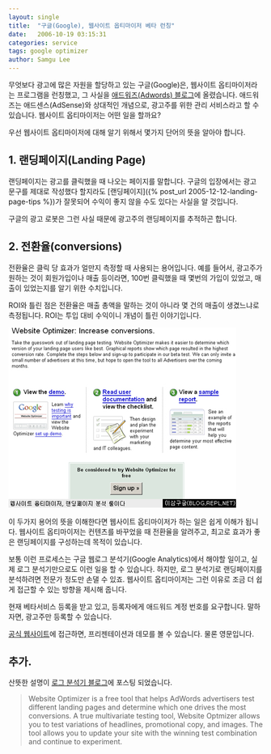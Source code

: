```yaml
---
layout: single
title:  "구글(Google), 웹사이트 옵티마이저 베타 런칭"
date:   2006-10-19 03:15:31
categories: service
tags: google optimizer
author: Samgu Lee
---
```

무엇보다 광고에 많은 자원을 할당하고 있는 구글(Google)은, 웹사이트 옵티마이저라는 프로그램을 런칭했고, 그 사실을 [애드워즈(Adwords) 블로그](http://adwords.blogspot.com/2006/10/beta-testers-needed-for-new-website.html)에 올렸습니다. 애드워즈는 애드센스(AdSense)와 상대적인 개념으로, 광고주를 위한 관리 서비스라고 할 수 있습니다. 웹사이트 옵티마이저는 어떤 일을 할까요?

우선 웹사이트 옵티마이저에 대해 알기 위해서 몇가지 단어의 뜻을 알아야 합니다.

## 1. 랜딩페이지(Landing Page)

랜딩페이지는 광고를 클릭했을 때 나오는 페이지를 말합니다. 구글의 입장에서는 광고 문구를 제대로 작성했다 할지라도 [랜딩페이지]({% post_url 2005-12-12-landing-page-tips %})가 잘못되어 수익이 좋지 않을 수도 있다는 사실을 알 것입니다.

구글의 광고 로봇은 그런 사실 때문에 광고주의 랜딩페이지를 추적하곤 합니다.

## 2. 전환율(conversions)

전환율은 클릭 당 효과가 얼만지 측정할 때 사용되는 용어입니다. 예를 들어서, 광고주가 원하는 것이 회원가입이나 매출 등이라면, 100번 클릭했을 때 몇번의 가입이 있었고, 매출이 있었는지를 알기 위한 수치입니다.

ROI와 틀린 점은 전환율은 매출 총액을 말하는 것이 아니라 몇 건의 매출이 생겼느냐로 측정됩니다. ROI는 투입 대비 수익이니 개념이 틀린 이야기입니다.

![웹사이트 옵티마이져, 랜딩페이지 분석툴이다](/assets/website_optimizer_ss.jpg)

이 두가지 용어의 뜻을 이해한다면 웹사이트 옵티마이저가 하는 일은 쉽게 이해가 됩니다. 웹사이트 옵티마이저는 컨텐츠를 바꾸었을 때 전환율을 알려주고, 최고로 효과가 좋은 랜딩페이지를 구성하는데 목적이 있습니다.

보통 이런 프로세스는 구글 웹로그 분석기(Google Analytics)에서 해야할 일이고, 실제 로그 분석기만으로도 이런 일을 할 수 있습니다. 하지만, 로그 분석기로 랜딩페이지를 분석하려면 전문가 정도만 손댈 수 있죠. 웹사이트 옵티마이저는 그런 이유로 조금 더 쉽게 접근할 수 있는 방향을 제시해 줍니다.

현재 베타서비스 등록을 받고 있고, 등록자에게 애드워드 계정 번호를 요구합니다. 말하자면, 광고주만 등록할 수 있습니다.

[공식 웹사이트](http://services.google.com/websiteoptimizer/)에 접근하면, 프리젠테이션과 데모를 볼 수 있습니다. 물론 영문입니다.

## 추가.

산뜻한 설명이 [로그 분석기 블로그](http://analytics.blogspot.com/2006/10/announcement-from-emetrics-summit.html)에 포스팅 되었습니다.

> Website Optimizer is a free tool that helps AdWords advertisers test different landing pages and determine which one drives the most conversions. A true multivariate testing tool, Website Optmizer allows you to test variations of headlines, promotional copy, and images. The tool allows you to update your site with the winning test combination and continue to experiment.
